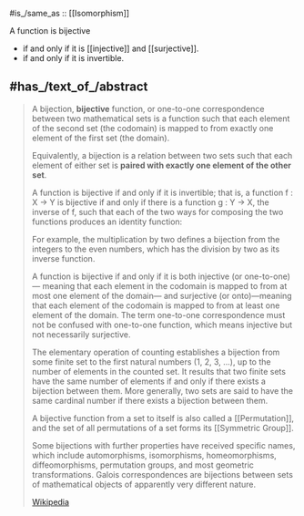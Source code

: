 
#is_/same_as :: [[Isomorphism]] 


A function is bijective 
- if and only if it is [[injective]] and [[surjective]].
- if and only if it is invertible. 

## #has_/text_of_/abstract 

> A bijection, **bijective** function, or one-to-one correspondence between two mathematical sets 
> is a function such that each element of the second set (the codomain) 
> is mapped to from exactly one element of the first set (the domain). 
> 
> Equivalently, a bijection is a relation between two sets 
> such that each element of either set is __paired with exactly one element of the other set__.
>
> A function is bijective if and only if it is invertible; that is, a function f : X → Y
>  is bijective if and only if there is a function g : Y → X, the inverse of f, 
>  such that each of the two ways for composing the two functions produces an identity function: 
>
> For example, the multiplication by two defines a bijection from the integers to the even numbers, 
> which has the division by two as its inverse function.
>
> A function is bijective if and only if it is both injective (or one-to-one)—
> meaning that each element in the codomain is mapped to from at most one element of the domain—
> and surjective (or onto)—meaning that each element of the codomain 
> is mapped to from at least one element of the domain. 
> The term one-to-one correspondence must not be confused with one-to-one function, 
> which means injective but not necessarily surjective.
>
> The elementary operation of counting establishes a bijection from some finite set 
> to the first natural numbers (1, 2, 3, ...), up to the number of elements in the counted set. 
> It results that two finite sets have the same number of elements 
> if and only if there exists a bijection between them. 
> More generally, two sets are said to have the same cardinal number 
> if there exists a bijection between them.
>
> A bijective function from a set to itself is also called a [[Permutation]], 
> and the set of all permutations of a set forms its [[Symmetric Group]].
>
> Some bijections with further properties have received specific names, which include automorphisms, 
> isomorphisms, homeomorphisms, diffeomorphisms, permutation groups, 
> and most geometric transformations. 
> Galois correspondences are bijections between sets of mathematical objects 
> of apparently very different nature.
>
> [Wikipedia](https://en.wikipedia.org/wiki/Bijection)

